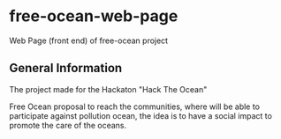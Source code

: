 # free-ocean-web-page
Web Page (front end) of free-ocean project

<h2>General Information</h2>
The project made for the Hackaton "Hack The Ocean"<br>

  <p>Free Ocean proposal to reach the communities, where will be able to participate against pollution ocean, the idea is to have a social impact to promote the care of the oceans.</p>
  

